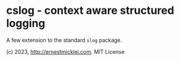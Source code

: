 # cslog - context aware structured logging

A few extension to the standard `slog` package.

(c) 2023, http://ernestmicklei.com. MIT License
